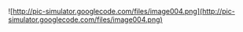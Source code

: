 ![http://pic-simulator.googlecode.com/files/image004.png](http://pic-simulator.googlecode.com/files/image004.png)